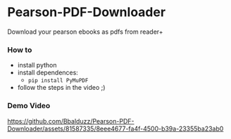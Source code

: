 # Pearson-PDF-Downloader
Download your pearson ebooks as pdfs from reader+

### How to
- install python
- install dependences:
  - `pip install PyMuPDF`
- follow the steps in the video ;)

### Demo Video
https://github.com/Bbalduzz/Pearson-PDF-Downloader/assets/81587335/8eee4677-fa4f-4500-b39a-23355ba23ab0
